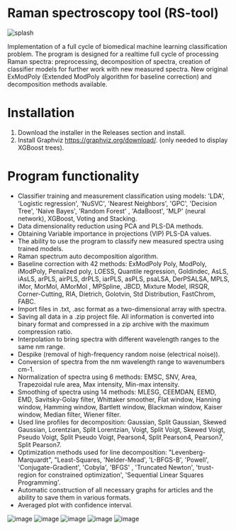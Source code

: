 # Raman spectroscopy tool (RS-tool)

![splash](https://github.com/DarkMatro/RS-tool/assets/113565324/8e359ff6-0a3a-4628-b8ab-bd0364bc8bb2)

Implementation of a full cycle of biomedical machine learning classification problem.
The program is designed for a realtime full cycle of processing Raman spectra: preprocessing, decomposition of spectra, creation of classifier models for further work with new measured spectra.
New original ExModPoly (Extended ModPoly algorithm for baseline correction) and decomposition methods available.

# Installation
1. Download the installer in the Releases section and install.
2. Install Graphviz https://graphviz.org/download/. (only needed to display XGBoost trees).

# Program functionality
- Classifier training and measurement classification using models: 'LDA', 'Logistic regression', 'NuSVC', 'Nearest Neighbors', 'GPC', 'Decision Tree', 'Naive Bayes', 'Random Forest' , 'AdaBoost', 'MLP' (neural network), XGBoost, Voting and Stacking.
- Data dimensionality reduction using PCA and PLS-DA methods.
- Obtaining Variable importance in projections (VIP) PLS-DA values.
- The ability to use the program to classify new measured spectra using trained models.
- Raman spectrum auto decomposition algorithm.
- Baseline correction with 42 methods: ExModPoly Poly, ModPoly, iModPoly, Penalized poly, LOESS, Quantile regression, Goldindec, AsLS, iAsLS, arPLS, airPLS, drPLS, iarPLS, asPLS, psaLSA, DerPSALSA, MPLS, iMor, MorMol, AMorMol , MPSpline, JBCD, Mixture Model, IRSQR, Corner-Cutting, RIA, Dietrich, Golotvin, Std Distribution, FastChrom, FABC.
- Import files in .txt, .asc format as a two-dimensional array with spectra.
- Saving all data in a .zip project file. All information is converted into binary format and compressed in a zip archive with the maximum compression ratio.
- Interpolation to bring spectra with different wavelength ranges to the same nm range.
- Despike (removal of high-frequency random noise (electrical noise)).
- Conversion of spectra from the nm wavelength range to wavenumbers cm-1.
- Normalization of spectra using 6 methods: EMSC, SNV, Area, Trapezoidal rule area, Max intensity, Min-max intensity.
- Smoothing of spectra using 14 methods: MLESG, CEEMDAN, EEMD, EMD, Savitsky-Golay filter, Whittaker smoother, Flat window, Hanning window, Hamming window, Bartlett window, Blackman window, Kaiser window, Median filter, Wiener filter.
- Used line profiles for decomposition: Gaussian, Split Gaussian, Skewed Gaussian, Lorentzian, Split Lorentzian, Voigt, Split Voigt, Skewed Voigt, Pseudo Voigt, Split Pseudo Voigt, Pearson4, Split Pearson4, Pearson7, Split Pearson7.
- Optimization methods used for line decomposition: "Levenberg-Marquardt", "Least-Squares, 'Nelder-Mead', 'L-BFGS-B', 'Powell', 'Conjugate-Gradient', 'Cobyla', 'BFGS' , 'Truncated Newton', 'trust-region for constrained optimization', 'Sequential Linear Squares Programming'.
- Automatic construction of all necessary graphs for articles and the ability to save them in various formats.
- Averaged plot with confidence interval.
  
![image](https://github.com/DarkMatro/RS-tool/assets/113565324/8a683c0f-8293-46ea-9550-5da0ae9747da)
![image](https://github.com/DarkMatro/RS-tool/assets/113565324/c79fd0d1-052d-4590-8726-2060b387bc8b)
![image](https://github.com/DarkMatro/RS-tool/assets/113565324/78d2f2b0-c137-43f7-a0a8-f2a16bcf1ee1)
![image](https://github.com/DarkMatro/RS-tool/assets/113565324/62a4c385-430e-4b80-948d-7a5083274558)
![image](https://github.com/DarkMatro/RS-tool/assets/113565324/66d3cdc5-9ed6-4349-ba30-1eeb60669206)








